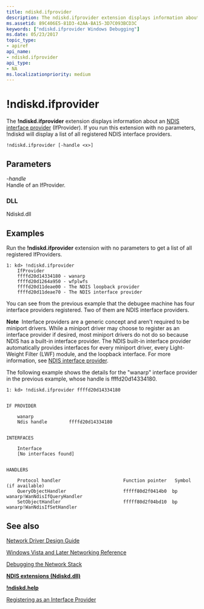 ```yaml
---
title: ndiskd.ifprovider
description: The ndiskd.ifprovider extension displays information about an NDIS interface provider (IfProvider). 
ms.assetid: 89C406E5-81D3-42AA-BA15-3D7C093BCD3C
keywords: ["ndiskd.ifprovider Windows Debugging"]
ms.date: 05/23/2017
topic_type:
- apiref
api_name:
- ndiskd.ifprovider
api_type:
- NA
ms.localizationpriority: medium
---
```


# !ndiskd.ifprovider


The **!ndiskd.ifprovider** extension displays information about an [NDIS interface provider](https://docs.microsoft.com/windows-hardware/drivers/network/registering-as-an-interface-provider) (IfProvider). If you run this extension with no parameters, !ndiskd will display a list of all registered NDIS interface providers.

```console
!ndiskd.ifprovider [-handle <x>] 
```

## <span id="Parameters"></span><span id="parameters"></span><span id="PARAMETERS"></span>Parameters


<span id="_______-handle______"></span><span id="_______-HANDLE______"></span> *-handle*   
Handle of an IfProvider.

### <span id="DLL"></span><span id="dll"></span>DLL

Ndiskd.dll

Examples
--------

Run the **!ndiskd.ifprovider** extension with no parameters to get a list of all registered IfProviders.

```console
1: kd> !ndiskd.ifprovider
    IfProvider                                                                  
    ffffd20d14334180 - wanarp
    ffffd20d1264a950 - wfplwfs
    ffffd20d11deae00 - The NDIS loopback provider
    ffffd20d11deae70 - The NDIS interface provider
```

You can see from the previous example that the debugee machine has four interface providers registered. Two of them are NDIS interface providers.

**Note**  Interface providers are a generic concept and aren't required to be miniport drivers. While a miniport driver may choose to register as an interface provider if desired, most miniport drivers do not do so because NDIS has a built-in interface provider. The NDIS built-in interface provider automatically provides interfaces for every miniport driver, every Light-Weight Filter (LWF) module, and the loopback interface. For more information, see [NDIS interface provider](https://docs.microsoft.com/windows-hardware/drivers/network/registering-as-an-interface-provider).

 

The following example shows the details for the "wanarp" interface provider in the previous example, whose handle is ffffd20d14334180.

```console
1: kd> !ndiskd.ifprovider ffffd20d14334180


IF PROVIDER

    wanarp
    Ndis handle        ffffd20d14334180


INTERFACES

    Interface                                                                   
    [No interfaces found]


HANDLERS

    Protocol handler                       Function pointer   Symbol (if available)
    QueryObjectHandler                     fffff80d2f0414b0  bp wanarp!WanNdisIfQueryHandler
    SetObjectHandler                       fffff80d2f04bd10  bp wanarp!WanNdisIfSetHandler
```

## <span id="see_also"></span>See also


[Network Driver Design Guide](https://docs.microsoft.com/windows-hardware/drivers/network/index)

[Windows Vista and Later Networking Reference](https://docs.microsoft.com/windows-hardware/drivers/ddi/_netvista/)

[Debugging the Network Stack](https://go.microsoft.com/fwlink/p/?linkid=845311)

[**NDIS extensions (Ndiskd.dll)**](ndis-extensions--ndiskd-dll-.md)

[**!ndiskd.help**](-ndiskd-help.md)

[Registering as an Interface Provider](https://docs.microsoft.com/windows-hardware/drivers/network/registering-as-an-interface-provider)

 

 






